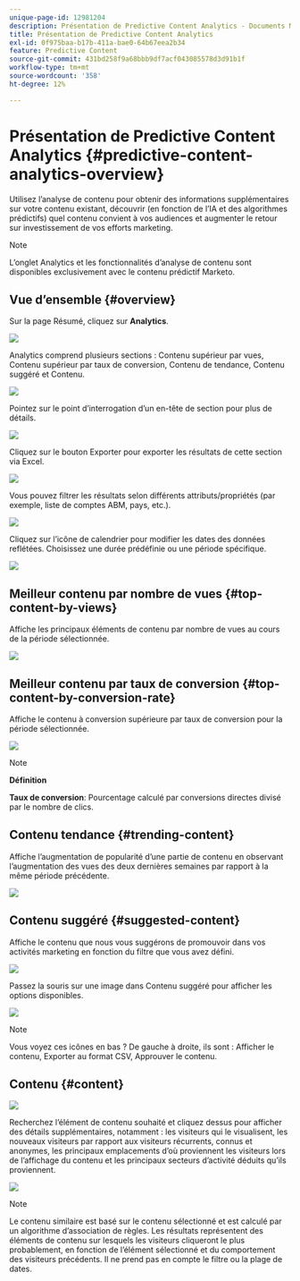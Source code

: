 ```yaml
---
unique-page-id: 12981204
description: Présentation de Predictive Content Analytics - Documents Marketo - Documentation du produit
title: Présentation de Predictive Content Analytics
exl-id: 0f975baa-b17b-411a-bae0-64b67eea2b34
feature: Predictive Content
source-git-commit: 431bd258f9a68bbb9df7acf043085578d3d91b1f
workflow-type: tm+mt
source-wordcount: '358'
ht-degree: 12%

---
```


# Présentation de Predictive Content Analytics {#predictive-content-analytics-overview}

Utilisez l’analyse de contenu pour obtenir des informations supplémentaires sur votre contenu existant, découvrir (en fonction de l’IA et des algorithmes prédictifs) quel contenu convient à vos audiences et augmenter le retour sur investissement de vos efforts marketing.

>[!NOTE]
>
>L’onglet Analytics et les fonctionnalités d’analyse de contenu sont disponibles exclusivement avec le contenu prédictif Marketo.

## Vue d’ensemble {#overview}

Sur la page Résumé, cliquez sur **Analytics**.

![](assets/one.png)

Analytics comprend plusieurs sections : Contenu supérieur par vues, Contenu supérieur par taux de conversion, Contenu de tendance, Contenu suggéré et Contenu.

![](assets/new-2.png)

Pointez sur le point d’interrogation d’un en-tête de section pour plus de détails.

![](assets/new-3.png)

Cliquez sur le bouton Exporter pour exporter les résultats de cette section via Excel.

![](assets/new-3point5.png)

Vous pouvez filtrer les résultats selon différents attributs/propriétés (par exemple, liste de comptes ABM, pays, etc.).

![](assets/pca.png)

Cliquez sur l’icône de calendrier pour modifier les dates des données reflétées. Choisissez une durée prédéfinie ou une période spécifique.

![](assets/dates.png)

## Meilleur contenu par nombre de vues {#top-content-by-views}

Affiche les principaux éléments de contenu par nombre de vues au cours de la période sélectionnée.

![](assets/new-6.png)

## Meilleur contenu par taux de conversion {#top-content-by-conversion-rate}

Affiche le contenu à conversion supérieure par taux de conversion pour la période sélectionnée.

![](assets/new-7.png)

>[!NOTE]
>
>**Définition**
>
>**Taux de conversion**: Pourcentage calculé par conversions directes divisé par le nombre de clics.

## Contenu tendance {#trending-content}

Affiche l’augmentation de popularité d’une partie de contenu en observant l’augmentation des vues des deux dernières semaines par rapport à la même période précédente.

![](assets/new-8.png)

## Contenu suggéré {#suggested-content}

Affiche le contenu que nous vous suggérons de promouvoir dans vos activités marketing en fonction du filtre que vous avez défini.

![](assets/image2017-10-3-10-3a18-3a35.png)

Passez la souris sur une image dans Contenu suggéré pour afficher les options disponibles.

![](assets/image2017-10-3-10-3a21-3a37.png)

>[!NOTE]
>
>Vous voyez ces icônes en bas ? De gauche à droite, ils sont : Afficher le contenu, Exporter au format CSV, Approuver le contenu.

## Contenu {#content}

![](assets/image2017-10-3-10-3a22-3a24.png)

Recherchez l’élément de contenu souhaité et cliquez dessus pour afficher des détails supplémentaires, notamment : les visiteurs qui le visualisent, les nouveaux visiteurs par rapport aux visiteurs récurrents, connus et anonymes, les principaux emplacements d’où proviennent les visiteurs lors de l’affichage du contenu et les principaux secteurs d’activité déduits qu’ils proviennent.

![](assets/image2017-10-3-10-3a23-3a40.png)

>[!NOTE]
>
>Le contenu similaire est basé sur le contenu sélectionné et est calculé par un algorithme d’association de règles. Les résultats représentent des éléments de contenu sur lesquels les visiteurs cliqueront le plus probablement, en fonction de l’élément sélectionné et du comportement des visiteurs précédents. Il ne prend pas en compte le filtre ou la plage de dates.
